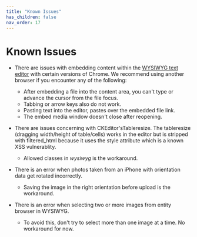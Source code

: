 ```yaml
---
title: "Known Issues"
has_children: false
nav_order: 17
---
```


# Known Issues

- There are issues with embedding content within the [WYSIWYG text editor](../wysiwyg/index.md) with certain versions of Chrome. We recommend using another browser if you encounter any of the following:
  - After embedding a file into the content area, you can't type or advance the cursor from the file focus.
  - Tabbing or arrow keys also do not work.
  - Pasting text into the editor, pastes over the embedded file link.
  - The embed media window doesn't close after reopening.

- There are issues concerning with CKEditor'sTableresize. The tableresize (dragging width/height of table/cells) works in the editor but is stripped with filtered_html because it uses the style attribute which is a known XSS vulnerablity.
  - Allowed classes in *wysiwyg* is the workaround.

- There is an error when photos taken from an iPhone with orientation data get rotated incorrectly.
  - Saving the image in the right orientation before upload is the workaround.

- There is an error when selecting two or more images from entity browser in WYSIWYG.
  - To avoid this, don't try to select more than one image at a time. No workaround for now.